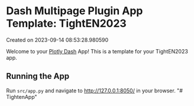 # Dash Multipage Plugin App Template: TightEN2023

Created on 2023-09-14 08:53:28.980590

Welcome to your [Plotly Dash](https://plotly.com/dash/) App! This is a template for your TightEN2023 app.

## Running the App

Run `src/app.py` and navigate to http://127.0.0.1:8050/ in your browser.
"# TightenApp" 
